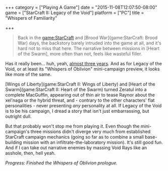 +++
category = ["Playing A Game"]
date = "2015-11-08T12:07:50-08:00"
game = ["StarCraft II: Legacy of the Void"]
platform = ["PC"]
title = "Whispers of Familiarity"

+++

> Back in the <game:StarCraft> and [Brood War](game:StarCraft: Brood War) days, the backstory barely intruded into the game at all, and it's hard not to miss that here. The narrative between missions in [Heart of the Swarm], more often than not, feels like wasteful filler.

Has it really been... huh, yeah, [almost three years]($SiteBaseURL$2013/05/24/three-more-years/).  And as for Legacy of the Void, or at least its "Whispers of Oblivion" mini-campaign preview, it looks like more of the same.

[Wings of Liberty](game:StarCraft II: Wings of Liberty) and [Heart of the Swarm](game:StarCraft II: Heart of the Swarm) turned Zeratul into a complete MacGuffin, appearing out of thin air to tease Raynor about the xel'naga or the hybrid threat, and - contrary to the other characters' flat personalities - never presenting <i>any</i> personality at all.  If Legacy of the Void is to be his campaign, I dread a story that isn't just embarrassing, but outright dull.

But that probably won't stop me from playing it.  Even though the mini-campaign's three missions didn't diverge very much from established StarCraft campaign mechanics (going so far as to combine a small base-building mission with an infiltrate-the-laboratory mission).  It's still good fun.  And if I can take out narrative enemies by massing Void Rays like an asshole, then, hell yeah.

<i>Progress: Finished the Whispers of Oblivion prologue.</i>
